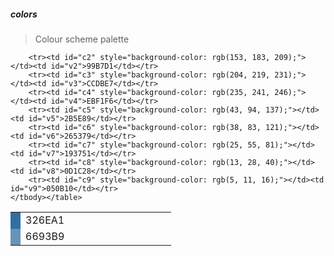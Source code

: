 ##### colors

> Colour scheme palette

<table cellpadding="0" cellspacing="0" class="colorTable">
		<tbody><tr><td id="c0" style="background-color: rgb(50, 110, 161);"></td><td id="v0" width="225">326EA1</td></tr>
		<tr><td id="c1" style="background-color: rgb(102, 147, 185);"></td><td id="v1">6693B9</td></tr>

		<tr><td id="c2" style="background-color: rgb(153, 183, 209);"></td><td id="v2">99B7D1</td></tr>
		<tr><td id="c3" style="background-color: rgb(204, 219, 231);"></td><td id="v3">CCDBE7</td></tr>
		<tr><td id="c4" style="background-color: rgb(235, 241, 246);"></td><td id="v4">EBF1F6</td></tr>
		<tr><td id="c5" style="background-color: rgb(43, 94, 137);"></td><td id="v5">2B5E89</td></tr>
		<tr><td id="c6" style="background-color: rgb(38, 83, 121);"></td><td id="v6">265379</td></tr>
		<tr><td id="c7" style="background-color: rgb(25, 55, 81);"></td><td id="v7">193751</td></tr>
		<tr><td id="c8" style="background-color: rgb(13, 28, 40);"></td><td id="v8">0D1C28</td></tr>
		<tr><td id="c9" style="background-color: rgb(5, 11, 16);"></td><td id="v9">050B10</td></tr>
	</tbody></table>
